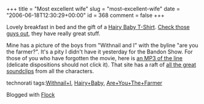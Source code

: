 +++
title = "Most excellent wife"
slug = "most-excellent-wife"
date = "2006-06-18T12:30:29+00:00"
id = 368
comment = false
+++

Lovely breakfast in bed and the gift of a [Hairy Baby T-Shirt](http://www.hairy-baby.com/catalog/product_info.php/cPath/39/products_id/1209). [Check those guys out](http://www.hairy-baby.com/catalog/index.php), they have really great stuff. 

Mine has a picture of the boys from "Withnail and I" with the byline "are you the farmer?". It's a pity I didn't have it yesterday for the Bandon Show. For those of you who have forgotten the movie, here is [an MP3 of the line](http://www.withnail-and-i.com/sounds/14.mp3) (delicate dispositions should not click it). That site has a raft of [all the great soundclips](http://www.withnail-and-i.com/sounds.php) from all the characters.

<!-- technorati tags begin -->

technorati tags:[Withnail+I](http://technorati.com/tag/Withnail+I), [Hairy+Baby](http://technorati.com/tag/Hairy+Baby), [Are+You+The+Farmer](http://technorati.com/tag/Are+You+The+Farmer)
<!-- technorati tags end -->

Blogged with [Flock](http://www.flock.com "Flock")
